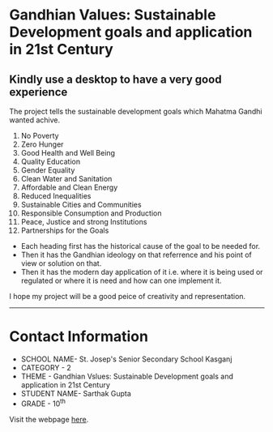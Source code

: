 # Gandhian Values: Sustainable Development goals and application in 21st Century

<h2>Kindly use a desktop to have a very good experience</h2>
<p>
	The project tells the sustainable development goals which Mahatma Gandhi wanted achive.
	<ol>
		<li>No Poverty</li>
		<li>Zero Hunger</li>
		<li>Good Health and Well Being</li>
		<li>Quality Education</li>
		<li>Gender Equality</li>
		<li>Clean Water and Sanitation</li>
		<li>Affordable and Clean Energy</li>
		<li>Reduced Inequalities</li>
		<li>Sustainable Cities and Communities</li>
		<li>Responsible Consumption and Production</li>
		<li>Peace, Justice and strong Institutions</li>
		<li>Partnerships for the Goals</li>
	</ol>
	<ul>
		<li>Each heading first has the historical cause of the goal to be needed for.</li>
		<li>Then it has the Gandhian ideology on that referrence and his point of view or solution on that.</li>
		<li>Then it has the modern day application of it i.e. where it is being used or regulated or where it is need and how can one implement it.</li>
	</ul>
</p>
<p>I hope my project will be a good peice of creativity and representation.</p>

<hr>

# Contact Information
* SCHOOL NAME- St. Josep's Senior Secondary School Kasganj
* CATEGORY - 2
* THEME - Gandhian Vslues: Sustainable Development goals and application in 21st Century
* STUDENT NAME- Sarthak Gupta
* GRADE - 10<sup>th</sup>

<p>Visit the webpage <a target="_blank" href="https://sarthakg043.github.io/gandhi">here</a>.</p>
